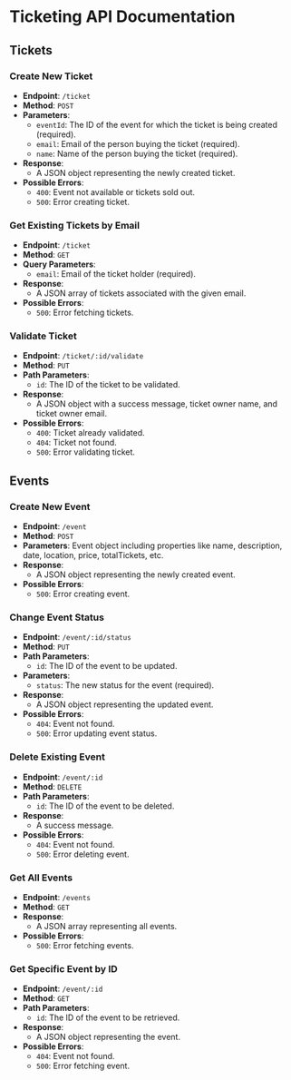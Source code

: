 # Ticketing API Documentation

## Tickets

### **Create New Ticket**

- **Endpoint**: `/ticket`
- **Method**: `POST`
- **Parameters**:
  - `eventId`: The ID of the event for which the ticket is being created (required).
  - `email`: Email of the person buying the ticket (required).
  - `name`: Name of the person buying the ticket (required).
- **Response**:
  - A JSON object representing the newly created ticket.
- **Possible Errors**:
  - `400`: Event not available or tickets sold out.
  - `500`: Error creating ticket.

### **Get Existing Tickets by Email**

- **Endpoint**: `/ticket`
- **Method**: `GET`
- **Query Parameters**:
  - `email`: Email of the ticket holder (required).
- **Response**:
  - A JSON array of tickets associated with the given email.
- **Possible Errors**:
  - `500`: Error fetching tickets.

### **Validate Ticket**

- **Endpoint**: `/ticket/:id/validate`
- **Method**: `PUT`
- **Path Parameters**:
  - `id`: The ID of the ticket to be validated.
- **Response**:
  - A JSON object with a success message, ticket owner name, and ticket owner email.
- **Possible Errors**:
  - `400`: Ticket already validated.
  - `404`: Ticket not found.
  - `500`: Error validating ticket.

## Events

### **Create New Event**

- **Endpoint**: `/event`
- **Method**: `POST`
- **Parameters**: Event object including properties like name, description, date, location, price, totalTickets, etc.
- **Response**:
  - A JSON object representing the newly created event.
- **Possible Errors**:
  - `500`: Error creating event.

### **Change Event Status**

- **Endpoint**: `/event/:id/status`
- **Method**: `PUT`
- **Path Parameters**:
  - `id`: The ID of the event to be updated.
- **Parameters**:
  - `status`: The new status for the event (required).
- **Response**:
  - A JSON object representing the updated event.
- **Possible Errors**:
  - `404`: Event not found.
  - `500`: Error updating event status.

### **Delete Existing Event**

- **Endpoint**: `/event/:id`
- **Method**: `DELETE`
- **Path Parameters**:
  - `id`: The ID of the event to be deleted.
- **Response**:
  - A success message.
- **Possible Errors**:
  - `404`: Event not found.
  - `500`: Error deleting event.

### **Get All Events**

- **Endpoint**: `/events`
- **Method**: `GET`
- **Response**:
  - A JSON array representing all events.
- **Possible Errors**:
  - `500`: Error fetching events.

### **Get Specific Event by ID**

- **Endpoint**: `/event/:id`
- **Method**: `GET`
- **Path Parameters**:
  - `id`: The ID of the event to be retrieved.
- **Response**:
  - A JSON object representing the event.
- **Possible Errors**:
  - `404`: Event not found.
  - `500`: Error fetching event.
